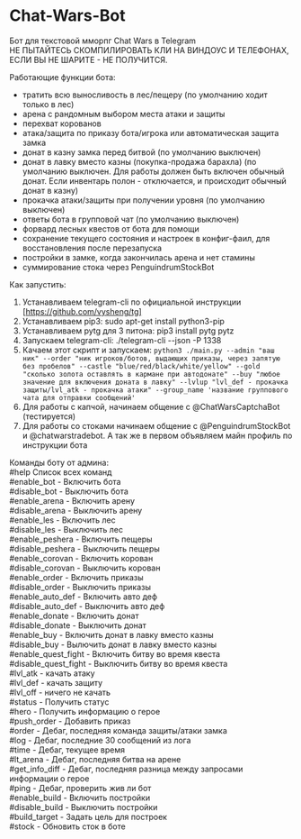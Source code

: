 # Chat-Wars-Bot
Бот для текстовой мморпг Chat Wars в Telegram<br />
НЕ ПЫТАЙТЕСЬ СКОМПИЛИРОВАТЬ КЛИ НА ВИНДОУС И ТЕЛЕФОНАХ, ЕСЛИ ВЫ НЕ ШАРИТЕ - НЕ ПОЛУЧИТСЯ. <br />

Работающие функции бота:
  - тратить всю выносливость в лес/пещеру (по умолчанию ходит только в лес)
  - арена с рандомным выбором места атаки и защиты
  - перехват корованов
  - атака/защита по приказу бота/игрока или автоматическая защита замка
  - донат в казну замка перед битвой (по умолчанию выключен)
  - донат в лавку вместо казны (покупка-продажа барахла) (по умолчанию выключен. Для работы должен быть включен обычный донат. Если инвентарь полон - отключается, и происходит обычный донат в казну)
  - прокачка атаки/защиты при получении уровня (по умолчанию выключен)
  - ответы бота в групповой чат (по умолчанию выключен)
  - форвард лесных квестов от бота для помощи
  - сохранение текущего состояния и настроек в конфиг-фаил, для восстановления после перезапуска
  - постройки в замке, когда закончилась арена и нет стамины
  - суммирование стока через PenguindrumStockBot

Как запустить:<br />
  1) Устанавливаем telegram-cli по официальной инструкции [https://github.com/vysheng/tg]<br />
  2) Устанавливаем pip3: sudo apt-get install python3-pip<br />
  3) Устанавливаем pytg для 3 питона: pip3 install pytg pytz<br />
  4) Запускаем telegram-cli: ./telegram-cli --json -P 1338<br />
  5) Качаем этот скрипт и запускаем: `python3 ./main.py --admin "ваш ник" --order "ник игроков/ботов, выдающих приказы, через запятую   без пробелов" --castle "blue/red/black/white/yellow" --gold "сколько золота оставлять в кармане при автодонате" --buy "любое значение для включения доната в лавку" --lvlup "lvl_def - прокачка защиты/lvl_atk - прокачка атаки" --group_name 'название группового чата для отправки сообщений'`<br />
  6) Для работы с капчой, начинаем общение с @ChatWarsCaptchaBot (тестируется) 
  7) Для работы со стоками начинаем общение с @PenguindrumStockBot и @chatwarstradebot. А так же в первом объявляем майн профиль по инструкции бота
  
Команды боту от админа:<br />
    #help Список всех команд<br />
    #enable_bot - Включить бота<br />
    #disable_bot - Выключить бота<br />
    #enable_arena - Включить арену<br />
    #disable_arena - Выключить арену<br />
    #enable_les - Включить лес<br />
    #disable_les - Выключить лес<br />
    #enable_peshera - Включить пещеры<br />
    #disable_peshera - Выключить пещеры<br />
    #enable_corovan - Включить корован<br />
    #disable_corovan - Выключить корован<br />
    #enable_order - Включить приказы<br />
    #disable_order - Выключить приказы<br />
    #enable_auto_def - Включить авто деф<br />
    #disable_auto_def - Выключить авто деф<br />
    #enable_donate - Включить донат<br />
    #disable_donate - Выключить донат<br />
    #enable_buy - Включить донат в лавку вместо казны<br />
    #disable_buy - Вылючить донат в лавку вместо казны<br />
    #enable_quest_fight - Включить битву во время квеста<br />
    #disable_quest_fight - Выключить битву во время квеста<br />
    #lvl_atk - качать атаку<br />
    #lvl_def - качать защиту<br />
    #lvl_off - ничего не качать<br />
    #status - Получить статус<br />
    #hero - Получить информацию о герое<br />
    #push_order - Добавить приказ<br />
    #order - Дебаг, последняя команда защиты/атаки замка<br />
    #log - Дебаг, последние 30 сообщений из лога<br />
    #time - Дебаг, текущее время<br />
    #lt_arena - Дебаг, последняя битва на арене<br />
    #get_info_diff - Дебаг, последняя разница между запросами информации о герое<br />
    #ping - Дебаг, проверить жив ли бот<br />
    #enable_build - Включить постройки<br />
    #disable_build - Выключить постройки<br />
    #build_target - Задать цель для построек<br />
    #stock - Обновить сток в боте<br />
